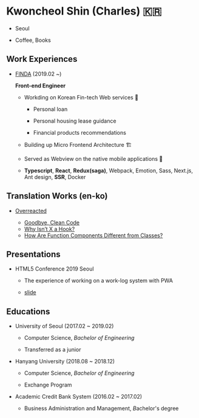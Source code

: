 # Kwoncheol Shin (Charles) 🇰🇷

  - Seoul
  
  - Coffee, Books
   
## Work Experiences

- [FINDA](https://www.finda.co.kr?utm_source=github&utm_content=charles_resume&utm_method=resume_content) (2019.02 ~)

  **Front-end Engineer**

  - Workding on Korean Fin-tech Web services 🤑
  
    - Personal loan
    
    - Personal housing lease guidance
    
    - Financial products recommendations

  - Building up Micro Frontend Architecture 🏗

  - Served as Webview on the native mobile applications 📱
    
  - **Typescript**, **React**, **Redux(saga)**, Webpack, Emotion, Sass, Next.js, Ant design, **SSR**, Docker

## Translation Works (en-ko)

- [Overreacted](https://overreacted.io)

  - [Goodbye, Clean Code](https://overreacted.io/ko/goodbye-clean-code/)
  - [Why Isn’t X a Hook?](https://overreacted.io/ko/why-isnt-x-a-hook/)
  - [How Are Function Components Different from Classes?](https://overreacted.io/how-are-function-components-different-from-classes/)

## Presentations

- HTML5 Conference 2019 Seoul

  - The experience of working on a work-log system with PWA

  - [slide](https://bit.ly/32704Tw)

## Educations

- University of Seoul (2017.02 ~ 2019.02)
  
  - Computer Science, *Bachelor of Engineering*

  - Transferred as a junior

- Hanyang University (2018.08 ~ 2018.12)
  
  - Computer Science, *Bachelor of Engineering*

  - Exchange Program

- Academic Credit Bank System (2016.02 ~ 2017.02)
  
  - Business Administration and Management, *B*achelor's degree

<!--
**kwoncharles/kwoncharles** is a ✨ _special_ ✨ repository because its `README.md` (this file) appears on your GitHub profile.

Here are some ideas to get you started:

- 🔭 I’m currently working on ...
- 🌱 I’m currently learning ...
- 👯 I’m looking to collaborate on ...
- 🤔 I’m looking for help with ...
- 💬 Ask me about ...
- 📫 How to reach me: ...
- 😄 Pronouns: ...
- ⚡ Fun fact: ...
-->
